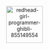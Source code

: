 <div id="header" align="center">
  <img scr="./assets/redhead-girl-programmer-ghibli-855149554.png" width=100 alt="redhead-girl-programmer-ghibli-855149554" />
</div>

<!--
**AlyaKavalenka/AlyaKavalenka** is a ✨ _special_ ✨ repository because its `README.md` (this file) appears on your GitHub profile.

Here are some ideas to get you started:

- 🔭 I’m currently working on ...
- 🌱 I’m currently learning ...
- 👯 I’m looking to collaborate on ...
- 🤔 I’m looking for help with ...
- 💬 Ask me about ...
- 📫 How to reach me: ...
- 😄 Pronouns: ...
- ⚡ Fun fact: ...
-->
